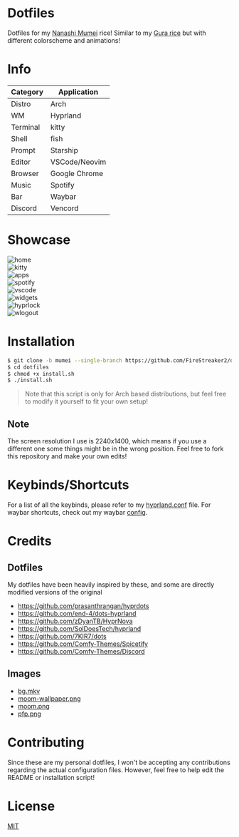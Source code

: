 # Dotfiles

Dotfiles for my [Nanashi Mumei](https://www.youtube.com/@nanashimumei) rice! Similar to my [Gura rice](https://github.com/FireStreaker2/dotfiles/tree/main) but with different colorscheme and animations!

# Info

| Category | Application   |
| -------- | ------------- |
| Distro   | Arch          |
| WM       | Hyprland      |
| Terminal | kitty         |
| Shell    | fish          |
| Prompt   | Starship      |
| Editor   | VSCode/Neovim |
| Browser  | Google Chrome |
| Music    | Spotify       |
| Bar      | Waybar        |
| Discord  | Vencord       |

# Showcase

![home](src/1.png)  
![kitty](src/2.png)  
![apps](src/3.png)  
![spotify](src/4.png)  
![vscode](src/5.png)  
![widgets](src/6.png)  
![hyprlock](src/7.png)  
![wlogout](src/8.png)

# Installation

```bash
$ git clone -b mumei --single-branch https://github.com/FireStreaker2/dotfiles
$ cd dotfiles
$ chmod +x install.sh
$ ./install.sh
```

> Note that this script is only for Arch based distributions, but feel free to modify it yourself to fit your own setup!

## Note

The screen resolution I use is 2240x1400, which means if you use a different one some things might be in the wrong position. Feel free to fork this repository and make your own edits!

# Keybinds/Shortcuts

For a list of all the keybinds, please refer to my [hyprland.conf](https://github.com/FireStreaker2/dotfiles/blob/mumei/hypr/hyprland.conf) file. For waybar shortcuts, check out my waybar [config](https://github.com/FireStreaker2/dotfiles/blob/mumei/waybar/config).

# Credits

## Dotfiles

My dotfiles have been heavily inspired by these, and some are directly modified versions of the original

- https://github.com/prasanthrangan/hyprdots
- https://github.com/end-4/dots-hyprland
- https://github.com/zDyanTB/HyprNova
- https://github.com/SolDoesTech/hyprland
- https://github.com/7KIR7/dots
- https://github.com/Comfy-Themes/Spicetify
- https://github.com/Comfy-Themes/Discord

## Images

- [bg.mkv](https://www.youtube.com/watch?v=QEeqLsOBWBE)
- [moom-wallpaper.png](https://x.com/xdeyuix/status/1907544936230302127)
- [moom.png](https://www.pixiv.net/en/artworks/120688020)
- [pfp.png](https://x.com/koahri1/status/1750304330849161680)

# Contributing

Since these are my personal dotfiles, I won't be accepting any contributions regarding the actual configuration files. However, feel free to help edit the README or installation script!

# License

[MIT](https://github.com/FireStreaker2/dotfiles/blob/mumei/LICENSE)

